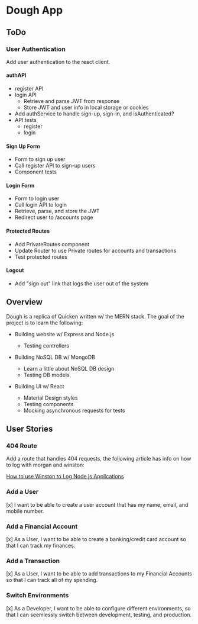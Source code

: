 # Dough App

## ToDo

### User Authentication
Add user authentication to the react client.

#### authAPI
- register API
- login API
  * Retrieve and parse JWT from response
  * Store JWT and user info in local storage or cookies
- Add authService to handle sign-up, sign-in, and isAuthenticated?
- API tests
  * register
  * login

#### Sign Up Form
- Form to sign up user
- Call register API to sign-up users
- Component tests

#### Login Form
- Form to login user
- Call login API to login
- Retrieve, parse, and store the JWT
- Redirect user to /accounts page

#### Protected Routes
- Add PrivateRoutes component
- Update Router to use Private routes for accounts and transactions
- Test protected routes

#### Logout
- Add "sign out" link that logs the user out of the system
 

## Overview
Dough is a replica of Quicken written w/ the MERN stack. The goal of the project is to learn the following:

- Building website w/ Express and Node.js
  * Testing controllers

- Building NoSQL DB w/ MongoDB
  * Learn a little about NoSQL DB design
  * Testing DB models

- Building UI w/ React
  * Material Design styles
  * Testing components
  * Mocking asynchronous requests for tests

## User Stories

### 404 Route
Add a route that handles 404 requests, the following article has info on how to log with morgan and winston:

[How to use Winston to Log Node.js Applications](https://www.digitalocean.com/community/tutorials/how-to-use-winston-to-log-node-js-applications)

### Add a User
[x] I want to be able to create a user account that has my name, email, and mobile number.

### Add a Financial Account
[x] As a User, I want to be able to create a banking/credit card account so that I can track my finances.

### Add a Transaction
[x] As a User, I want to be able to add transactions to my Financial Accounts so that I can track all of my spending.

### Switch Environments
[x] As a Developer, I want to be able to configure different environments, so that I can seemlessly switch between development, testing, and production.